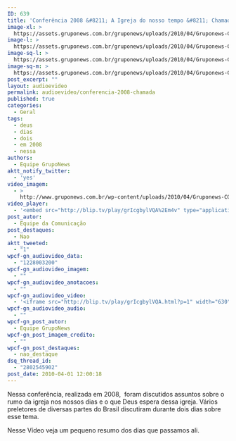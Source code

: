 ```yaml
---
ID: 639
title: 'Conferência 2008 &#8211; A Igreja do nosso tempo &#8211; Chamada'
image-xl: >
  https://assets.gruponews.com.br/gruponews/uploads/2010/04/Gruponews-CONF2008Chamada682-434.jpg
image-l: >
  https://assets.gruponews.com.br/gruponews/uploads/2010/04/Gruponews-CONF2008Chamada682-434.jpg
image-sq-l: >
  https://assets.gruponews.com.br/gruponews/uploads/2010/04/Gruponews-CONF2008Chamada682-434.jpg
image-sq-m: >
  https://assets.gruponews.com.br/gruponews/uploads/2010/04/Gruponews-CONF2008Chamada682-434.jpg
post_excerpt: ""
layout: audioevideo
permalink: audioevideo/conferencia-2008-chamada
published: true
categories:
  - Geral
tags:
  - deus
  - dias
  - dois
  - em 2008
  - nessa
authors:
  - Equipe GrupoNews
aktt_notify_twitter:
  - 'yes'
video_imagem:
  - >
    http://www.gruponews.com.br/wp-content/uploads/2010/04/Gruponews-CONF2008Chamada682-434.jpg
video_player:
  - '<embed src="http://blip.tv/play/grIcgbylVQA%2Em4v" type="application/x-shockwave-flash" width="630" height="384" allowscriptaccess="always" allowfullscreen="true"></embed>'
post_autor:
  - Equipe da Comunicação
post_destaques:
  - Nao
aktt_tweeted:
  - "1"
wpcf-gn_audiovideo_data:
  - "1228003200"
wpcf-gn_audiovideo_imagem:
  - ""
wpcf-gn_audiovideo_anotacoes:
  - ""
wpcf-gn_audiovideo_video:
  - '<iframe src="http://blip.tv/play/grIcgbylVQA.html?p=1" width="630" height="384" frameborder="0" allowfullscreen></iframe><embed type="application/x-shockwave-flash" src="http://a.blip.tv/api.swf#grIcgbylVQA" style="display:none"></embed>'
wpcf-gn_audiovideo_audio:
  - ""
wpcf-gn_post_autor:
  - Equipe GrupoNews
wpcf-gn_post_imagem_credito:
  - ""
wpcf-gn_post_destaques:
  - nao_destaque
dsq_thread_id:
  - "2802545902"
post_date: 2010-04-01 12:00:18
---
```

Nessa conferência, realizada em 2008,  foram discutidos assuntos sobre o rumo da igreja nos nossos dias e o que Deus espera dessa igreja. Vários preletores de diversas partes do Brasil discutiram durante dois dias sobre esse tema.

Nesse Vídeo veja um pequeno resumo dos dias que passamos ali.